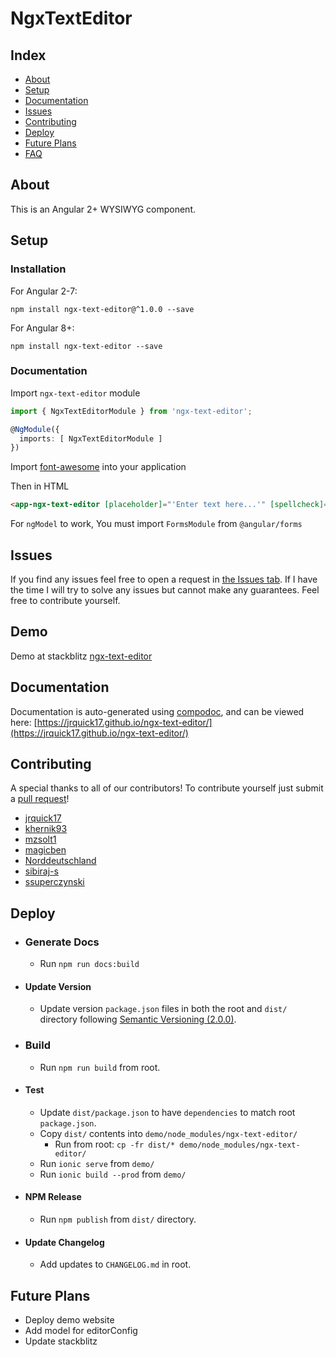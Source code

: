 # NgxTextEditor

## Index ##

* [About](#about)
* [Setup](#setup)
* [Documentation](#documentation)
* [Issues](#issues)
* [Contributing](#contributing)
* [Deploy](#deploy)
* [Future Plans](#future-plans)
* [FAQ](#faq)

## About ## 

This is an Angular 2+ WYSIWYG component.  

## Setup

### Installation

For Angular 2-7: 

`npm install ngx-text-editor@^1.0.0 --save`

For Angular 8+:

`npm install ngx-text-editor --save`

### Documentation

Import `ngx-text-editor` module

```typescript
import { NgxTextEditorModule } from 'ngx-text-editor';

@NgModule({
  imports: [ NgxTextEditorModule ]
})
```

Import [font-awesome](https://github.com/FortAwesome/Font-Awesome) into your application

Then in HTML

```html
<app-ngx-text-editor [placeholder]="'Enter text here...'" [spellcheck]="true" [(ngModel)]="htmlContent"></app-ngx-text-editor>
```

For `ngModel` to work, You must import `FormsModule` from `@angular/forms`

## Issues ##

If you find any issues feel free to open a request in [the Issues tab](https://github.com/jrquick17/ngx-text-editor/issues). If I have the time I will try to solve any issues but cannot make any guarantees. Feel free to contribute yourself.

## Demo

Demo at stackblitz [ngx-text-editor](https://ngx-text-editor.stackblitz.io/)

## Documentation

Documentation is auto-generated using [compodoc][compodoc], and can be viewed here: [https://jrquick17.github.io/ngx-text-editor/](https://jrquick17.github.io/ngx-text-editor/)

[npm]: https://www.npmjs.com/
[yarn]: https://yarnpkg.com/lang/en/
[github]: https://jrquick17.github.io/
[wiki]:https://github.com/jrquick17/ngx-text-editor/wiki/ngxTextEditor
[compodoc]: https://compodoc.github.io/website/

## Contributing

A special thanks to all of our contributors! To contribute yourself just submit a [pull request](https://github.com/jrquick17/ngx-text-editor/pulls)!

* [jrquick17](https://github.com/jrquick17)
* [khernik93](https://github.com/khernik93)
* [mzsolt1](https://github.com/mzsolt1)
* [magicben](https://github.com/magicben)
* [Norddeutschland](https://github.com/Norddeutschland)
* [sibiraj-s](https://github.com/sibiraj-s)
* [ssuperczynski](https://github.com/)

## Deploy ##

* ### Generate Docs ###

   * Run `npm run docs:build`
   
* #### Update Version ###

   * Update version `package.json` files in both the root and `dist/` directory following [Semantic Versioning (2.0.0)](https://semver.org/).

* ### Build ###

    * Run `npm run build` from root.

* #### Test ###

    * Update `dist/package.json` to have `dependencies` to match root `package.json`.
    * Copy `dist/` contents into `demo/node_modules/ngx-text-editor/`
        * Run from root:  `cp -fr dist/* demo/node_modules/ngx-text-editor/`
    * Run `ionic serve` from `demo/`
    * Run `ionic build --prod` from `demo/`

* #### NPM Release ####

    * Run `npm publish` from `dist/` directory.

* #### Update Changelog ####

    * Add updates to `CHANGELOG.md` in root.

## Future Plans

* Deploy demo website
* Add model for editorConfig 
* Update stackblitz
